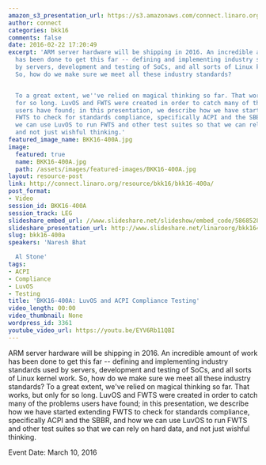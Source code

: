 ```yaml
---
amazon_s3_presentation_url: https://s3.amazonaws.com/connect.linaro.org/bkk16/Presentations/Thursday/BKK16-400A.pdf
author: connect
categories: bkk16
comments: false
date: 2016-02-22 17:20:49
excerpt: 'ARM server hardware will be shipping in 2016. An incredible amount of work
  has been done to get this far -- defining and implementing industry standards used
  by servers, development and testing of SoCs, and all sorts of Linux kernel work.
  So, how do we make sure we meet all these industry standards?


  To a great extent, we''ve relied on magical thinking so far. That works, but only
  for so long. LuvOS and FWTS were created in order to catch many of the problems
  users have found; in this presentation, we describe how we have started extending
  FWTS to check for standards compliance, specifically ACPI and the SBBR, and how
  we can use LuvOS to run FWTS and other test suites so that we can rely on hard data,
  and not just wishful thinking.'
featured_image_name: BKK16-400A.jpg
image:
  featured: true
  name: BKK16-400A.jpg
  path: /assets/images/featured-images/BKK16-400A.jpg
layout: resource-post
link: http://connect.linaro.org/resource/bkk16/bkk16-400a/
post_format:
- Video
session_id: BKK16-400A
session_track: LEG
slideshare_embed_url: //www.slideshare.net/slideshow/embed_code/58685283
slideshare_presentation_url: http://www.slideshare.net/linaroorg/bkk16400a-luvos-and-acpi-compliance-testing
slug: bkk16-400a
speakers: 'Naresh Bhat

  Al Stone'
tags:
- ACPI
- Compliance
- LuvOS
- Testing
title: 'BKK16-400A: LuvOS and ACPI Compliance Testing'
video_length: 00:00
video_thumbnail: None
wordpress_id: 3361
youtube_video_url: https://youtu.be/EYV6Rb11QBI
---
```


ARM server hardware will be shipping in 2016. An incredible amount of work has been done to get this far -- defining and implementing industry standards used by servers, development and testing of SoCs, and all sorts of Linux kernel work. So, how do we make sure we meet all these industry standards?  To a great extent, we've relied on magical thinking so far. That works, but only for so long. LuvOS and FWTS were created in order to catch many of the problems users have found; in this presentation, we describe how we have started extending FWTS to check for standards compliance, specifically ACPI and the SBBR, and how we can use LuvOS to run FWTS and other test suites so that we can rely on hard data, and not just wishful thinking.

Event Date: March 10, 2016